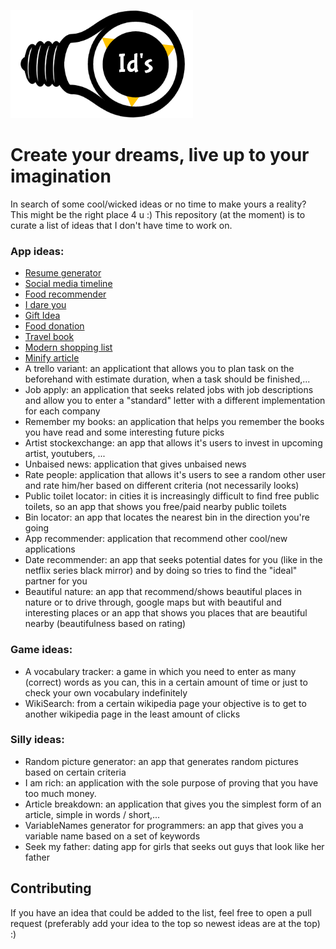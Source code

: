  ![ideas logo](./assets/images/logo.png)
# Create your dreams, live up to your imagination
In search of some cool/wicked ideas or no time to make yours a reality? This might be the right place 4 u :)
This repository (at the moment) is to curate a list of ideas that I don't have time to work on.

### App ideas:
- [Resume generator](./assets/md/resumeGenerator.md)
- [Social media timeline](./assets/md/socialMediaTimeline.md)
- [Food recommender](./assets/md/foodRecommender.md)
- [I dare you](./assets/md/iDareYou.md)
- [Gift Idea](./assets/md/giftIdeas.md)
- [Food donation](./assets/md/findCharities.md)
- [Travel book](./assets/md/travelBook.md)
- [Modern shopping list](./assets/md/modernShoppinglist.md)
- [Minify article](./assets/md/minifyArticle.md)
- A trello variant: an applicationt that allows you to plan task on the beforehand with estimate duration, when a task should be finished,...
- Job apply: an application that seeks related jobs with job descriptions and allow you to enter a "standard" letter with a different implementation for each company
- Remember my books: an application that helps you remember the books you have read and some interesting future picks
- Artist stockexchange: an app that allows it's users to invest in upcoming artist, youtubers, ...
- Unbaised news: application that gives unbaised news
- Rate people: application that allows it's users to see a random other user and rate him/her based on different criteria (not necessarily looks)
- Public toilet locator: in cities it is increasingly difficult to find free public toilets, so an app that shows you free/paid nearby public toilets
- Bin locator: an app that locates the nearest bin in the direction you're going
- App recommender: application that recommend other cool/new applications
- Date recommender: an app that seeks potential dates for you (like in the netflix series black mirror) and by doing so tries to find the "ideal" partner for you
- Beautiful nature: an app that recommend/shows beautiful places in nature or to drive through, google maps but with beautiful and interesting places or an app that shows you places that are beautiful nearby (beautifulness based on rating)

### Game ideas:
- A vocabulary tracker: a game in which you need to enter as many (correct) words as you can, this in a certain amount of time or just to check your own vocabulary indefinitely
- WikiSearch: from a certain wikipedia page your objective is to get to another wikipedia page in the least amount of clicks

### Silly ideas:
- Random picture generator: an app that generates random pictures based on certain criteria
- I am rich: an application with the sole purpose of proving that you have too much money.
- Article breakdown: an application that gives you the simplest form of an article, simple in words / short,...
- VariableNames generator for programmers: an app that gives you a variable name based on a set of keywords
- Seek my father: dating app for girls that seeks out guys that look like her father

## Contributing
If you have an idea that could be added to the list, feel free to open a pull request (preferably add your idea to the top so newest ideas are at the top) :)
